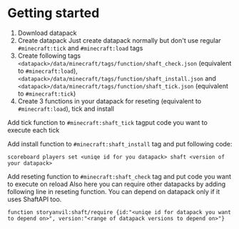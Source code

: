 <fromDevsToDevs></fromDevsToDevs>

# Getting started

1. <a onclick="$story.to('/download.html?id=shaftapi')">Download datapack</a>
2. Create datapack
   Just create datapack normally but don't use regular `#minecraft:tick` and `#minecraft:load` tags
3. Create following tags
   `<datapack>/data/minecraft/tags/function/shaft_check.json` (equivalent to `#minecraft:load`), `<datapack>/data/minecraft/tags/function/shaft_install.json` and `<datapack>/data/minecraft/tags/function/shaft_tick.json` (equivalent to `#minecraft:tick`)
4. Create 3 functions in your datapack for reseting (equivalent to `#minecraft:load`), tick and install

Add tick function to `#minecraft:shaft_tick` tagput code you want to execute each tick

Add install function to `#minecraft:shaft_install` tag and put following code:

```mcfunction
scoreboard players set <uniqe id for you datapack> shaft <version of your datapack>
```

Add reseting function to `#minecraft:shaft_check` tag and put code you want to execute on reload
Also here you can require other datapacks by adding following line in reseting function. You can depend on datapack only if it uses ShaftAPI too.

```mcfunction
function storyanvil:shaft/require {id:"<uniqe id for datapack you want to depend on>", version:"<range of datapack versions to depend on>"}
```
